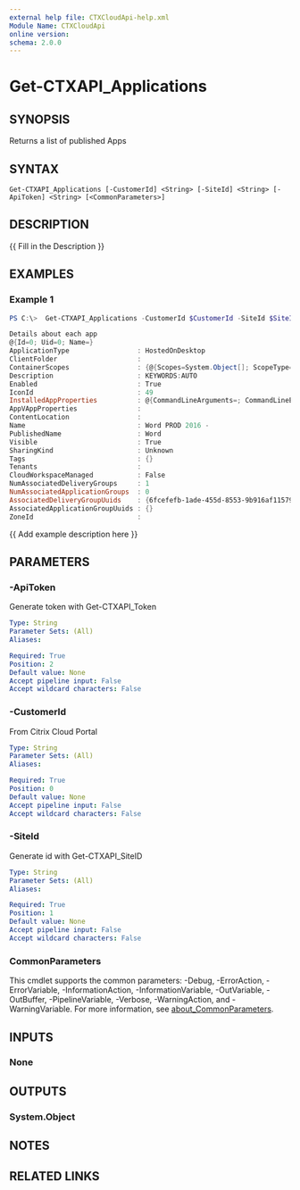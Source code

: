 ```yaml
---
external help file: CTXCloudApi-help.xml
Module Name: CTXCloudApi
online version:
schema: 2.0.0
---
```


# Get-CTXAPI_Applications

## SYNOPSIS
Returns a list of published Apps

## SYNTAX

```
Get-CTXAPI_Applications [-CustomerId] <String> [-SiteId] <String> [-ApiToken] <String> [<CommonParameters>]
```

## DESCRIPTION
{{ Fill in the Description }}

## EXAMPLES

### Example 1
```powershell
PS C:\>  Get-CTXAPI_Applications -CustomerId $CustomerId -SiteId $SiteID -ApiToken $ApiToken

Details about each app
@{Id=0; Uid=0; Name=}
ApplicationType                 : HostedOnDesktop
ClientFolder                    : 
ContainerScopes                 : {@{Scopes=System.Object[]; ScopeType=ApplicationGroup}, @{Scopes=System.Object[]; ScopeType=DeliveryGroup}}
Description                     : KEYWORDS:AUTO
Enabled                         : True
IconId                          : 49
InstalledAppProperties          : @{CommandLineArguments=; CommandLineExecutable=C:\Program Files\Microsoft Office\root\Office16\WINWORD.EXE; WorkingDirectory=}
AppVAppProperties               : 
ContentLocation                 : 
Name                            : Word PROD 2016 -
PublishedName                   : Word
Visible                         : True
SharingKind                     : Unknown
Tags                            : {}
Tenants                         : 
CloudWorkspaceManaged           : False
NumAssociatedDeliveryGroups     : 1
NumAssociatedApplicationGroups  : 0
AssociatedDeliveryGroupUuids    : {6fcefefb-1ade-455d-8553-9b916af11579}
AssociatedApplicationGroupUuids : {}
ZoneId                          : 

```

{{ Add example description here }}

## PARAMETERS

### -ApiToken
 Generate token with Get-CTXAPI_Token
```yaml
Type: String
Parameter Sets: (All)
Aliases:

Required: True
Position: 2
Default value: None
Accept pipeline input: False
Accept wildcard characters: False
```

### -CustomerId
From Citrix Cloud Portal

```yaml
Type: String
Parameter Sets: (All)
Aliases:

Required: True
Position: 0
Default value: None
Accept pipeline input: False
Accept wildcard characters: False
```

### -SiteId
 Generate id with Get-CTXAPI_SiteID

```yaml
Type: String
Parameter Sets: (All)
Aliases:

Required: True
Position: 1
Default value: None
Accept pipeline input: False
Accept wildcard characters: False
```

### CommonParameters
This cmdlet supports the common parameters: -Debug, -ErrorAction, -ErrorVariable, -InformationAction, -InformationVariable, -OutVariable, -OutBuffer, -PipelineVariable, -Verbose, -WarningAction, and -WarningVariable. For more information, see [about_CommonParameters](http://go.microsoft.com/fwlink/?LinkID=113216).

## INPUTS

### None

## OUTPUTS

### System.Object
## NOTES

## RELATED LINKS
